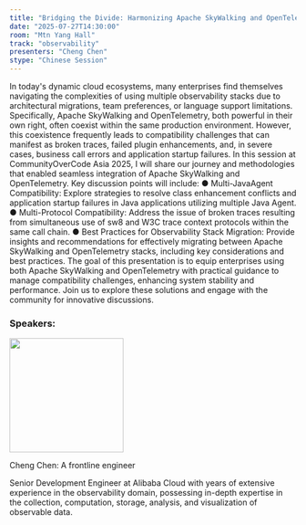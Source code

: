```yaml
---
title: "Bridging the Divide: Harmonizing Apache SkyWalking and OpenTelemetry in Production Environments"
date: "2025-07-27T14:30:00"
room: "Mtn Yang Hall"
track: "observability"
presenters: "Cheng Chen"
stype: "Chinese Session"
---
```


In today's dynamic cloud ecosystems, many enterprises find themselves navigating the complexities of using multiple observability stacks due to architectural migrations, team preferences, or language support limitations. Specifically, Apache SkyWalking and OpenTelemetry, both powerful in their own right, often coexist within the same production environment. However, this coexistence frequently leads to compatibility challenges that can manifest as broken traces, failed plugin enhancements, and, in severe cases, business call errors and application startup failures.
In this session at CommunityOverCode Asia 2025, I will share our journey and methodologies that enabled seamless integration of Apache SkyWalking and OpenTelemetry. Key discussion points will include:
● Multi-JavaAgent Compatibility: Explore strategies to resolve class enhancement conflicts and application startup failures in Java applications utilizing multiple Java Agent.
● Multi-Protocol Compatibility: Address the issue of broken traces resulting from simultaneous use of sw8 and W3C trace context protocols within the same call chain.
● Best Practices for Observability Stack Migration: Provide insights and recommendations for effectively migrating between Apache SkyWalking and OpenTelemetry stacks, including key considerations and best practices.
The goal of this presentation is to equip enterprises using both Apache SkyWalking and OpenTelemetry with practical guidance to manage compatibility challenges, enhancing system stability and performance. Join us to explore these solutions and engage with the community for innovative discussions.

### Speakers:


<img src="https://sessionize.com/image/b6e1-400o400o1-pQaQfhiHLxaGPmnakbBHWu.jpg" width="200" /><br/>

Cheng Chen: A frontline engineer

Senior Development Engineer at Alibaba Cloud with years of extensive experience in the observability domain, possessing in-depth expertise in the collection, computation, storage, analysis, and visualization of observable data.